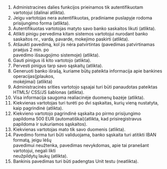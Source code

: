 1. Administracines dalies funkcijos prieinamos tik autentifikuotam vartotojui (dalinai atlikta).
2. Jeigu vartotojas nera autentifikuotas, pradiniame puslapyje rodoma prisijungimo forma (atlikta).
3. Autentifikuotas vartotojas matyto savo banko saskaitos likuti (atlikta).
4. Atlikti pinigu pervedima kitam sistemos vartotojui nurodant banko saskaitos nr., varda, pavarde, mokejimo paskirti (atlikta).
5. Atšaukti	pavedimą,	kol	jis	nėra	patvirtintas	(pavedimas	patvirtinamas	praėjus	2	min.	po	
pavedimo	išsaugojimo	sistemoje) (atlikta).
6. Gauti	pinigus	iš	kito	vartotojo (atlikta).
7. Pervesti	pinigus	tarp	savo	sąskaitų (atlikta).
8. Generuoti	banko	išrašą,	kuriame	būtų	pateikta	informacija	apie	bankines	operacijas(įplaukos,	
mokėjimai) (atlikta)
9. Administracinės	srities	vartotojo	sąsajai	turi	būti	panaudotas	pateiktas	HTML5/	CSS/JS
šablonas (atlikta).
10. Visa	informacija	saugoma	realiacinėje duomenų	bazėje (atlikta).
11. Kiekvienas	vartotojas	turi	turėti	po	dvi	sąskaitas,	kurių	vieną	nustatyta,	kaip	pagrindinė (atlikta).
12. Kiekvieno	vartotojo	pagrindinė	sąskaita	po	pirmo	prisijungimo	papildoma	500	EUR	(automatiškai)(atlikta, kad prisiregistravus papildoma ir sukuriamos sąskaitos).
13. Kiekvienas	vartotojas	mato	tik	savo	duomenis (atlikta).
14. Pavedimo	forma	turi	būti	validuojama,	banko	sąskaita	turi	atitikti	IBAN	formatą,	jeigu	lėšų	
pavedimui	neužtenka,	pavedimas	nevykdomas,	apie	tai	pranešant	vartotojui,	negali	likti	
neužpildytų	laukų  (atlikta). 
15. Bankinis	pavedimas	turi	būti	padengtas	Unit	testu (neatlikta). 
